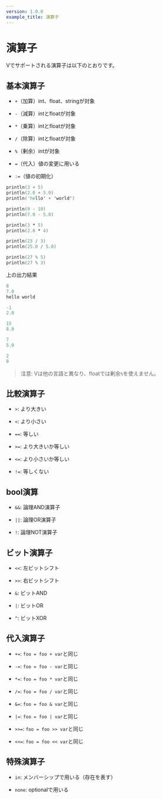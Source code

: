 ```yaml
---
version: 1.0.0
example_title: 演算子
---
```


# 演算子

Vでサポートされる演算子は以下のとおりです。

## 基本演算子

- `+`（加算）int、float、stringが対象

- `-`（減算）intとfloatが対象

- `*`（乗算）intとfloatが対象

- `/`（除算）intとfloatが対象

- `%`（剰余）intが対象

- `=`（代入）値の変更に用いる

- `:=`（値の初期化）

```v
println(3 + 5)
println(2.0 + 5.0)
println('hello' + 'world')

println(9 - 10)
println(7.0 - 5.0)

println(3 * 5)
println(2.0 * 4)

println(23 / 3)
println(25.0 / 5.0)

println(27 % 5)
println(27 % 3)
```

上の出力結果

```v
8
7.0
hello world

-1
2.0

15
8.0

7
5.0

2
0
```

> 注意: Vは他の言語と異なり、floatでは剰余`%`を使えません。

## 比較演算子

- `>`: より大きい

- `<`: より小さい

- `==`: 等しい

- `>=`: より大きいか等しい

- `<=`: より小さいか等しい

- `!=`: 等しくない

## bool演算

- `&&`: 論理AND演算子

- `||`: 論理OR演算子

- `!`: 論理NOT演算子

## ビット演算子

- `<<`: 左ビットシフト

- `>>`: 右ビットシフト

- `&`: ビットAND

- `|`: ビットOR

- `^`: ビットXOR

## 代入演算子

- `+=`: `foo = foo + var`と同じ

- `-=`: `foo = foo - var`と同じ

- `*=`: `foo = foo * var`と同じ

- `/=`: `foo = foo / var`と同じ

- `&=`: `foo = foo & var`と同じ

- `|=`: `foo = foo | var`と同じ

- `>>=`: `foo = foo >> var`と同じ

- `<<=`: `foo = foo << var`と同じ

## 特殊演算子

- `in`: メンバーシップで用いる（存在を表す）

- `none`: optionalで用いる
